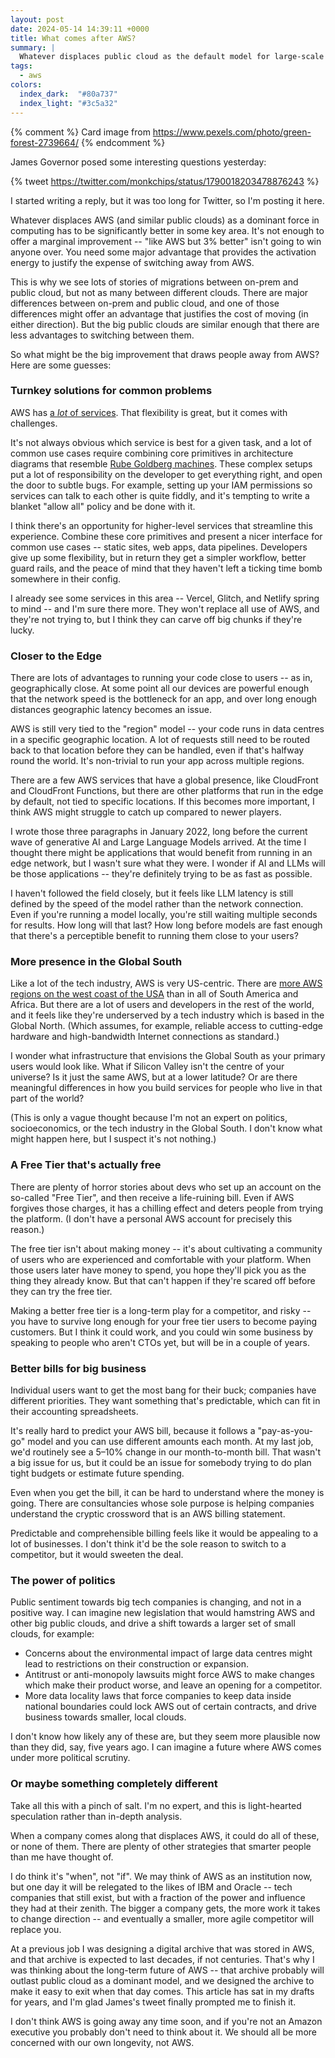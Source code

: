 ```yaml
---
layout: post
date: 2024-05-14 14:39:11 +0000
title: What comes after AWS?
summary: |
  Whatever displaces public cloud as the default model for large-scale computing has to be more than “AWS, but 3% better”.
tags:
  - aws
colors:
  index_dark:  "#80a737"
  index_light: "#3c5a32"
---
```


{% comment %}
  Card image from https://www.pexels.com/photo/green-forest-2739664/
{% endcomment %}

James Governor posed some interesting questions yesterday:

{% tweet https://twitter.com/monkchips/status/1790018203478876243 %}

I started writing a reply, but it was too long for Twitter, so I'm posting it here.

Whatever displaces AWS (and similar public clouds) as a dominant force in computing has to be significantly better in some key area.
It's not enough to offer a marginal improvement -- "like AWS but 3% better" isn't going to win anyone over.
You need some major advantage that provides the activation energy to justify the expense of switching away from AWS.

This is why we see lots of stories of migrations between on-prem and public cloud, but not as many between different clouds.
There are major differences between on-prem and public cloud, and one of those differences might offer an advantage that justifies the cost of moving (in either direction).
But the big public clouds are similar enough that there are less advantages to switching between them.

So what might be the big improvement that draws people away from AWS?
Here are some guesses:

### Turnkey solutions for common problems

AWS has [a *lot* of services](https://aws.amazon.com/products/).
That flexibility is great, but it comes with challenges.

It's not always obvious which service is best for a given task, and a lot of common use cases require combining core primitives in architecture diagrams that resemble [Rube Goldberg machines].
These complex setups put a lot of responsibility on the developer to get everything right, and open the door to subtle bugs.
For example, setting up your IAM permissions so services can talk to each other is quite fiddly, and it's tempting to write a blanket "allow all" policy and be done with it.

I think there's an opportunity for higher-level services that streamline this experience.
Combine these core primitives and present a nicer interface for common use cases -- static sites, web apps, data pipelines.
Developers give up some flexibility, but in return they get a simpler workflow, better guard rails, and the peace of mind that they haven't left a ticking time bomb somewhere in their config.

I already see some services in this area -- Vercel, Glitch, and Netlify spring to mind -- and I'm sure there more.
They won't replace all use of AWS, and they're not trying to, but I think they can carve off big chunks if they're lucky.

[Rube Goldberg machines]: https://en.wikipedia.org/wiki/Rube_Goldberg_machine

### Closer to the Edge

There are lots of advantages to running your code close to users -- as in, geographically close.
At some point all our devices are powerful enough that the network speed is the bottleneck for an app, and over long enough distances geographic latency becomes an issue.

AWS is still very tied to the "region" model -- your code runs in data centres in a specific geographic location.
A lot of requests still need to be routed back to that location before they can be handled, even if that's halfway round the world.
It's non-trivial to run your app across multiple regions.

There are a few AWS services that have a global presence, like CloudFront and CloudFront Functions, but there are other platforms that run in the edge by default, not tied to specific locations.
If this becomes more important, I think AWS might struggle to catch up compared to newer players.

I wrote those three paragraphs in January 2022, long before the current wave of generative AI and Large Language Models arrived.
At the time I thought there might be applications that would benefit from running in an edge network, but I wasn't sure what they were.
I wonder if AI and LLMs will be those applications -- they're definitely trying to be as fast as possible.

I haven't followed the field closely, but it feels like LLM latency is still defined by the speed of the model rather than the network connection.
Even if you're running a model locally, you're still waiting multiple seconds for results.
How long will that last?
How long before models are fast enough that there's a perceptible benefit to running them close to your users?

### More presence in the Global South

Like a lot of the tech industry, AWS is very US-centric.
There are [more AWS regions on the west coast of the USA](https://aws.amazon.com/about-aws/global-infrastructure/regions_az/) than in all of South America and Africa.
But there are a lot of users and developers in the rest of the world, and it feels like they're underserved by a tech industry which is based in the Global North.
(Which assumes, for example, reliable access to cutting-edge hardware and high-bandwidth Internet connections as standard.)

I wonder what infrastructure that envisions the Global South as your primary users would look like.
What if Silicon Valley isn't the centre of your universe?
Is it just the same AWS, but at a lower latitude?
Or are there meaningful differences in how you build services for people who live in that part of the world?

(This is only a vague thought because I'm not an expert on politics, socioeconomics, or the tech industry in the Global South.
I don't know what might happen here, but I suspect it's not nothing.)

### A Free Tier that's actually free

There are plenty of horror stories about devs who set up an account on the so-called "Free Tier", and then receive a life-ruining bill.
Even if AWS forgives those charges, it has a chilling effect and deters people from trying the platform.
(I don't have a personal AWS account for precisely this reason.)

The free tier isn't about making money -- it's about cultivating a community of users who are experienced and comfortable with your platform.
When those users later have money to spend, you hope they'll pick you as the thing they already know.
But that can't happen if they're scared off before they can try the free tier.

Making a better free tier is a long-term play for a competitor, and risky -- you have to survive long enough for your free tier users to become paying customers.
But I think it could work, and you could win some business by speaking to people who aren't CTOs yet, but will be in a couple of years.

### Better bills for big business

Individual users want to get the most bang for their buck; companies have different priorities.
They want something that's predictable, which can fit in their accounting spreadsheets.

It's really hard to predict your AWS bill, because it follows a "pay-as-you-go" model and you can use different amounts each month.
At my last job, we'd routinely see a 5–10% change in our month-to-month bill.
That wasn't a big issue for us, but it could be an issue for somebody trying to do plan tight budgets or estimate future spending.

Even when you get the bill, it can be hard to understand where the money is going.
There are consultancies whose sole purpose is helping companies understand the cryptic crossword that is an AWS billing statement.

Predictable and comprehensible billing feels like it would be appealing to a lot of businesses.
I don't think it'd be the sole reason to switch to a competitor, but it would sweeten the deal.

### The power of politics

Public sentiment towards big tech companies is changing, and not in a positive way.
I can imagine new legislation that would hamstring AWS and other big public clouds, and drive a shift towards a larger set of small clouds, for example:

*   Concerns about the environmental impact of large data centres might lead to restrictions on their construction or expansion.
*   Antitrust or anti-monopoly lawsuits might force AWS to make changes which make their product worse, and leave an opening for a competitor.
*   More data locality laws that force companies to keep data inside national boundaries could lock AWS out of certain contracts, and drive business towards smaller, local clouds.

I don't know how likely any of these are, but they seem more plausible now than they did, say, five years ago.
I can imagine a future where AWS comes under more political scrutiny.

### Or maybe something completely different

Take all this with a pinch of salt.
I'm no expert, and this is light-hearted speculation rather than in-depth analysis.

When a company comes along that displaces AWS, it could do all of these, or none of them.
There are plenty of other strategies that smarter people than me have thought of.

I do think it's "when", not "if".
We may think of AWS as an institution now, but one day it will be relegated to the likes of IBM and Oracle -- tech companies that still exist, but with a fraction of the power and influence they had at their zenith.
The bigger a company gets, the more work it takes to change direction -- and eventually a smaller, more agile competitor will replace you.

At a previous job I was designing a digital archive that was stored in AWS, and that archive is expected to last decades, if not centuries.
That's why I was thinking about the long-term future of AWS -- that archive probably will outlast public cloud as a dominant model, and we designed the archive to make it easy to exit when that day comes.
This article has sat in my drafts for years, and I'm glad James's tweet finally prompted me to finish it.

I don't think AWS is going away any time soon, and if you're not an Amazon executive you probably don't need to think about it.
We should all be more concerned with our own longevity, not AWS.
